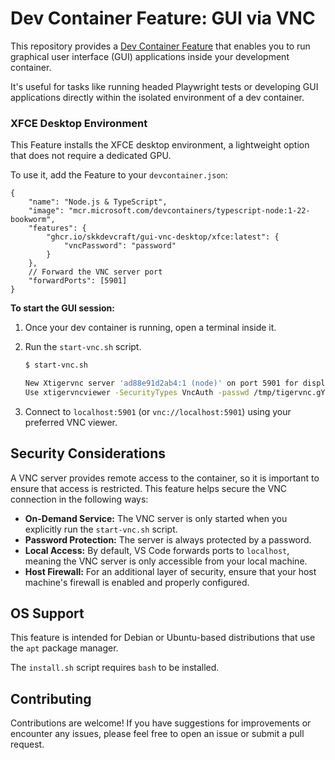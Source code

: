 # Dev Container Feature: GUI via VNC

This repository provides a [Dev Container Feature](https://containers.dev/implementors/features/) that enables you to run graphical user interface (GUI) applications inside your development container.

It's useful for tasks like running headed Playwright tests or developing GUI applications directly within the isolated environment of a dev container.

### XFCE Desktop Environment

This Feature installs the XFCE desktop environment, a lightweight option that does not require a dedicated GPU.

To use it, add the Feature to your `devcontainer.json`:

```jsonc
{
    "name": "Node.js & TypeScript",
    "image": "mcr.microsoft.com/devcontainers/typescript-node:1-22-bookworm",
    "features": {
        "ghcr.io/skkdevcraft/gui-vnc-desktop/xfce:latest": {
            "vncPassword": "password"
        }
    },
    // Forward the VNC server port
    "forwardPorts": [5901]
}
```

**To start the GUI session:**

1.  Once your dev container is running, open a terminal inside it.
2.  Run the `start-vnc.sh` script.

    ```bash
    $ start-vnc.sh

    New Xtigervnc server 'ad88e91d2ab4:1 (node)' on port 5901 for display :1.
    Use xtigervncviewer -SecurityTypes VncAuth -passwd /tmp/tigervnc.gYIYWn/passwd :1 to connect to the VNC server.
    ```
3.  Connect to `localhost:5901` (or `vnc://localhost:5901`) using your preferred VNC viewer.

## Security Considerations

A VNC server provides remote access to the container, so it is important to ensure that access is restricted. This feature helps secure the VNC connection in the following ways:

- **On-Demand Service:** The VNC server is only started when you explicitly run the `start-vnc.sh` script.
- **Password Protection:** The server is always protected by a password.
- **Local Access:** By default, VS Code forwards ports to `localhost`, meaning the VNC server is only accessible from your local machine.
- **Host Firewall:** For an additional layer of security, ensure that your host machine's firewall is enabled and properly configured.

## OS Support

This feature is intended for Debian or Ubuntu-based distributions that use the `apt` package manager.

The `install.sh` script requires `bash` to be installed.

## Contributing

Contributions are welcome! If you have suggestions for improvements or encounter any issues, please feel free to open an issue or submit a pull request.


